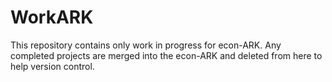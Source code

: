 # WorkARK

This repository contains only work in progress for econ-ARK. Any completed projects are merged into the econ-ARK and deleted from here to help version control.
